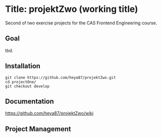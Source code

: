 # Title: projektZwo (working title)

Second of two exercise projects for the CAS Frontend Engineering course.

## Goal
tbd.

## Installation

```
git clone https://github.com/heya87/projektZwo.git
cd projectOne/  
git checkout develop   
```

## Documentation

https://github.com/heya87/projektZwo/wiki

## Project Management
